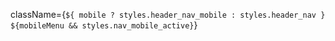 className={`${ mobile ? styles.header_nav_mobile : styles.header_nav } ${mobileMenu && styles.nav_mobile_active}`}
